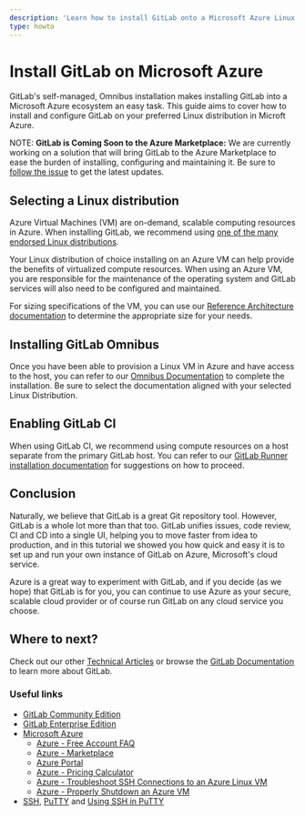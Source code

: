 ```yaml
---
description: 'Learn how to install GitLab onto a Microsoft Azure Linux VM.'
type: howto
---
```


# Install GitLab on Microsoft Azure

GitLab's self-managed, Omnibus installation makes installing GitLab into a Microsoft Azure ecosystem an easy task. This guide aims to cover how to install and configure GitLab on your preferred Linux distribution in Microft Azure.

NOTE: **GitLab is Coming Soon to the Azure Marketplace:**
We are currently working on a solution that will bring GitLab to the Azure Marketplace to ease the burden of installing, configuring and maintaining it. Be sure to [follow the issue](https://gitlab.com/gitlab-com/alliances/microsoft/gitlab-tracker/-/issues/2) to get the latest updates.

## Selecting a Linux distribution

Azure Virtual Machines (VM) are on-demand, scalable computing resources in Azure.  When installing GitLab, we recommend using [one of the many endorsed Linux distributions](https://azure.microsoft.com/en-us/overview/linux-on-azure/#supported-distributions).

Your Linux distribution of choice installing on an Azure VM can help provide the benefits of virtualized compute resources. When using an Azure VM, you are responsible for the maintenance of the operating system and GitLab services will also need to be configured and maintained.

For sizing specifications of the VM, you can use our [Reference Architecture documentation](https://docs.gitlab.com/ee/administration/reference_architectures/index.html#available-reference-architectures) to determine the appropriate size for your needs.

## Installing GitLab Omnibus

Once you have been able to provision a Linux VM in Azure and have access to the host, you can refer to our [Omnibus Documentation](https://about.gitlab.com/install/) to complete the installation. Be sure to select the documentation aligned with your selected Linux Distribution.

## Enabling GitLab CI

When using GitLab CI, we recommend using compute resources on a host separate from the primary GitLab host. You can refer to our [GitLab Runner installation documentation](https://docs.gitlab.com/runner/install/) for suggestions on how to proceed.

## Conclusion

Naturally, we believe that GitLab is a great Git repository tool. However, GitLab is a whole lot
more than that too. GitLab unifies issues, code review, CI and CD into a single UI, helping you to
move faster from idea to production, and in this tutorial we showed you how quick and easy it is to
set up and run your own instance of GitLab on Azure, Microsoft's cloud service.

Azure is a great way to experiment with GitLab, and if you decide (as we hope) that GitLab is for
you, you can continue to use Azure as your secure, scalable cloud provider or of course run GitLab
on any cloud service you choose.

## Where to next?

Check out our other [Technical Articles](../../articles/index.md) or browse the [GitLab Documentation](../../README.md) to learn more about GitLab.

### Useful links

- [GitLab Community Edition](https://about.gitlab.com/features/)
- [GitLab Enterprise Edition](https://about.gitlab.com/features/#ee-starter)
- [Microsoft Azure](https://azure.microsoft.com/en-us/)
  - [Azure - Free Account FAQ](https://azure.microsoft.com/en-us/free/free-account-faq/)
  - [Azure - Marketplace](https://azuremarketplace.microsoft.com/en-us/marketplace/)
  - [Azure Portal](https://portal.azure.com)
  - [Azure - Pricing Calculator](https://azure.microsoft.com/en-us/pricing/calculator/)
  - [Azure - Troubleshoot SSH Connections to an Azure Linux VM](https://docs.microsoft.com/en-us/azure/virtual-machines/troubleshooting/troubleshoot-ssh-connection)
  - [Azure - Properly Shutdown an Azure VM](https://build5nines.com/properly-shutdown-azure-vm-to-save-money/)
- [SSH](https://en.wikipedia.org/wiki/Secure_Shell), [PuTTY](https://www.putty.org) and [Using SSH in PuTTY](https://mediatemple.net/community/products/dv/204404604/using-ssh-in-putty-)

<!-- ## Troubleshooting

Include any troubleshooting steps that you can foresee. If you know beforehand what issues
one might have when setting this up, or when something is changed, or on upgrading, it's
important to describe those, too. Think of things that may go wrong and include them here.
This is important to minimize requests for support and to avoid doc comments with
questions that you know someone might ask.

Each scenario can be a third-level heading, e.g. `### Getting error message X`.
If you have none to add when creating a doc, leave this section in place
but commented out to help encourage others to add to it in the future. -->
